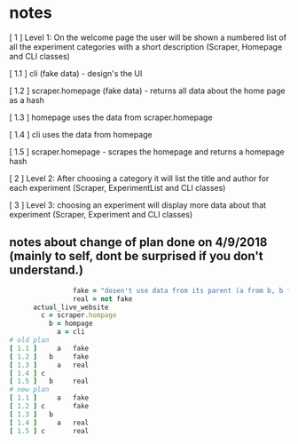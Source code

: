 # notes

[ 1 ] Level 1: On the welcome page the user will be shown a numbered list of all the experiment categories with a short description (Scraper, Homepage and CLI classes)

  [ 1.1 ] cli (fake data) - design's the UI

  [ 1.2 ] scraper.homepage (fake data) - returns all data about the home page as a hash

  [ 1.3 ] homepage uses the data from scraper.homepage

  [ 1.4 ] cli uses the data from homepage

  [ 1.5 ] scraper.homepage - scrapes the homepage and returns a homepage hash

[ 2 ] Level 2: After choosing a category it will list the title and author for each experiment (Scraper, ExperimentList and CLI classes)

[ 3 ] Level 3: choosing an experiment will display more data about that experiment (Scraper, Experiment and CLI classes)

## notes about change of plan done on 4/9/2018 (mainly to self, dont be surprised if you don't understand.)

``` ruby
                fake = "dosen't use data from its parent (a from b, b from c or c from the actual_live_website)"
                real = not fake
      actual_live_website
        c = scraper.hompage
          b = hompage
            a = cli
# old plan
[ 1.1 ]     a   fake
[ 1.2 ]   b     fake
[ 1.3 ]     a   real
[ 1.4 ] c
[ 1.5 ]   b     real
# new plan
[ 1.1 ]     a   fake
[ 1.2 ] c       fake
[ 1.3 ]   b
[ 1.4 ]     a   real
[ 1.5 ] c       real
```
